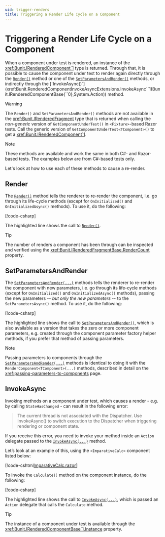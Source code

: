 ```yaml
---
uid: trigger-renders
title: Triggering a Render Life Cycle on a Component
---
```


# Triggering a Render Life Cycle on a Component

When a component under test is rendered, an instance of the <xref:Bunit.IRenderedComponent`1> type is returned. Through that, it is possible to cause the component under test to render again directly through the [`Render()`](xref:Bunit.RenderedComponentRenderExtensions.Render``1(Bunit.IRenderedComponentBase{``0})) method or one of the [`SetParametersAndRender()`](xref:Bunit.RenderedComponentRenderExtensions.SetParametersAndRender``1(Bunit.IRenderedComponentBase{``0},System.Action{Bunit.ComponentParameterCollectionBuilder{``0}})) methods, or indirectly through the [`InvokeAsync()`](xref:Bunit.RenderedComponentInvokeAsyncExtensions.InvokeAsync``1(Bunit.IRenderedComponentBase{``0},System.Action)) method.

> [!WARNING]
> The `Render()` and `SetParametersAndRender()` methods are not available in the <xref:Bunit.IRenderedFragment> type that is returned when calling the _non-generic_ version of `GetComponentUnderTest()` in `<Fixture>`-based Razor tests. Call the generic version of `GetComponentUnderTest<TComponent>()` to get a <xref:Bunit.IRenderedComponent`1>.

> [!NOTE]
> These methods are available and work the same in both C#- and Razor-based tests. The examples below are from C#-based tests only.

Let's look at how to use each of these methods to cause a re-render.

## Render

The [`Render()`](xref:Bunit.RenderedComponentRenderExtensions.Render``1(Bunit.IRenderedComponentBase{``0})) method tells the renderer to re-render the component, i.e. go through its life-cycle methods (except for `OnInitialized()` and `OnInitializedAsync()` methods). To use it, do the following:

[!code-csharp[](../../../samples/tests/xunit/ReRenderTest.cs?start=17&end=24&highlight=6)]

The highlighted line shows the call to [`Render()`](xref:Bunit.RenderedComponentRenderExtensions.Render``1(Bunit.IRenderedComponentBase{``0})). 

> [!TIP]
> The number of renders a component has been through can be inspected and verified using the <xref:Bunit.IRenderedFragmentBase.RenderCount> property.

## SetParametersAndRender

The [`SetParametersAndRender(...)`](xref:Bunit.RenderedComponentRenderExtensions.SetParametersAndRender``1(Bunit.IRenderedComponentBase{``0},System.Action{Bunit.ComponentParameterCollectionBuilder{``0}})) methods tells the renderer to re-render the component with new parameters, i.e. go through its life-cycle methods (except for `OnInitialized()` and `OnInitializedAsync()` methods), passing the new parameters -- _but only the new parameters_ -- to the `SetParametersAsync()` method. To use it, do the following:

[!code-csharp[](../../../samples/tests/xunit/ReRenderTest.cs?start=31&end=42&highlight=8-10)]

The highlighted line shows the call to [`SetParametersAndRender()`](xref:Bunit.RenderedComponentRenderExtensions.SetParametersAndRender``1(Bunit.IRenderedComponentBase{``0},System.Action{Bunit.ComponentParameterCollectionBuilder{``0}})), which is also available as a version that takes the zero or more component parameters, e.g. created through the component parameter factory helper methods, if you prefer that method of passing parameters.

> [!NOTE]
> Passing parameters to components through the [`SetParametersAndRender(...)`](xref:Bunit.RenderedComponentRenderExtensions.SetParametersAndRender``1(Bunit.IRenderedComponentBase{``0},System.Action{Bunit.ComponentParameterCollectionBuilder{``0}})) methods is identical to doing it with the `RenderComponent<TComponent>(...)` methods, described in detail on the <xref:passing-parameters-to-components> page.

## InvokeAsync

Invoking methods on a component under test, which causes a render - e.g. by calling `StateHasChanged` - can result in the following error:

> The current thread is not associated with the Dispatcher. Use InvokeAsync() to switch execution to the Dispatcher when triggering rendering or component state.

If you receive this error, you need to invoke your method inside an `Action` delegate passed to the [`InvokeAsync(...)`](xref:Bunit.RenderedComponentInvokeAsyncExtensions.InvokeAsync``1(Bunit.IRenderedComponentBase{``0},System.Action)) method.

Let’s look at an example of this, using the `<ImparativeCalc>` component listed below:

[!code-cshtml[ImparativeCalc.razor](../../../samples/components/ImparativeCalc.razor)]

To invoke the `Calculate()` method on the component instance, do the following:

[!code-csharp[](../../../samples/tests/xunit/ReRenderTest.cs?start=49&end=56&highlight=6)]

The highlighted line shows the call to [`InvokeAsync(...)`](xref:Bunit.RenderedComponentInvokeAsyncExtensions.InvokeAsync``1(Bunit.IRenderedComponentBase{``0},System.Action)), which is passed an `Action` delegate that calls the `Calculate` method.

> [!TIP]
> The instance of a component under test is available through the <xref:Bunit.IRenderedComponentBase`1.Instance> property.
<!--stackedit_data:
eyJoaXN0b3J5IjpbLTc2MjMzNDk4MF19
-->